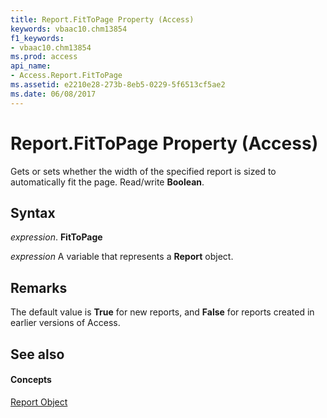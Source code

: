 ```yaml
---
title: Report.FitToPage Property (Access)
keywords: vbaac10.chm13854
f1_keywords:
- vbaac10.chm13854
ms.prod: access
api_name:
- Access.Report.FitToPage
ms.assetid: e2210e28-273b-8eb5-0229-5f6513cf5ae2
ms.date: 06/08/2017
---
```



# Report.FitToPage Property (Access)

Gets or sets whether the width of the specified report is sized to automatically fit the page. Read/write **Boolean**.


## Syntax

 _expression_. **FitToPage**

 _expression_ A variable that represents a **Report** object.


## Remarks

The default value is **True** for new reports, and **False** for reports created in earlier versions of Access.


## See also


#### Concepts


[Report Object](report-object-access.md)

